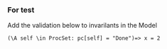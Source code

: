 ### For test

Add the validation below to invarilants in the Model

~~~
(\A self \in ProcSet: pc[self] = "Done")=> x = 2
~~~
